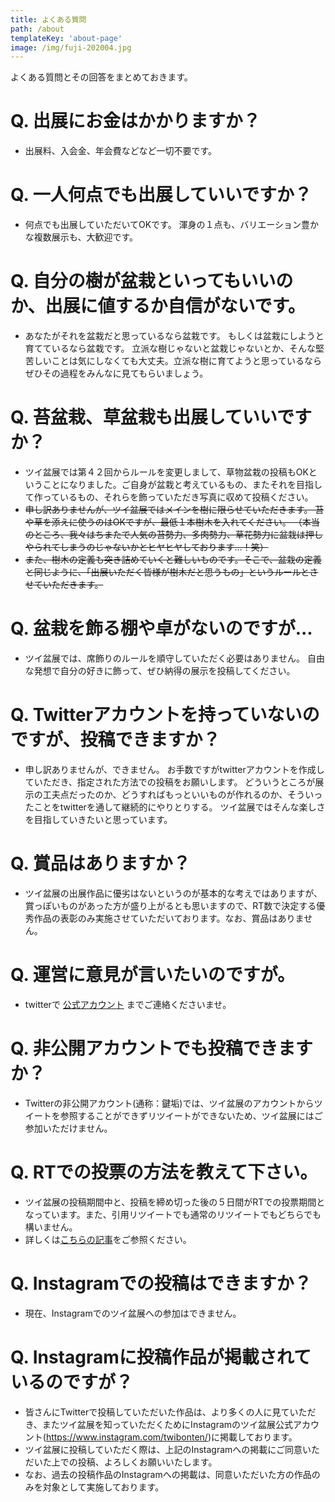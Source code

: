 ```yaml
---
title: よくある質問
path: /about
templateKey: 'about-page'
image: /img/fuji-202004.jpg
---
```


よくある質問とその回答をまとめておきます。

# Q. 出展にお金はかかりますか？

- 出展料、入会金、年会費などなど一切不要です。

# Q. 一人何点でも出展していいですか？

- 何点でも出展していただいてOKです。
  渾身の１点も、バリエーション豊かな複数展示も、大歓迎です。

# Q. 自分の樹が盆栽といってもいいのか、出展に値するか自信がないです。

  - あなたがそれを盆栽だと思っているなら盆栽です。  もしくは盆栽にしようと育てているなら盆栽です。
  立派な樹じゃないと盆栽じゃないとか、そんな堅苦しいことは気にしなくても大丈夫。立派な樹に育てようと思っているならぜひその過程をみんなに見てもらいましょう。

# Q. 苔盆栽、草盆栽も出展していいですか？
  - ツイ盆展では第４２回からルールを変更しまして、草物盆栽の投稿もOKということになりました。ご自身が盆栽と考えているもの、またそれを目指して作っているもの、それらを飾っていただき写真に収めて投稿ください。
  - ~~申し訳ありませんが、ツイ盆展ではメインを樹に限らせていただきます。
  苔や草を添えに使うのはOKですが、最低１本樹木を入れてください。
  （本当のところ、我々はちまたで人気の苔勢力、多肉勢力、草花勢力に盆栽は押しやられてしまうのじゃないかとヒヤヒヤしております…！笑）~~
  - ~~また、樹木の定義も突き詰めていくと難しいものです。そこで、盆栽の定義と同じように、「出展いただく皆様が樹木だと思うもの」というルールとさせていただきます。~~

# Q. 盆栽を飾る棚や卓がないのですが...

  - ツイ盆展では、席飾りのルールを順守していただく必要はありません。
  自由な発想で自分の好きに飾って、ぜひ納得の展示を投稿してください。

# Q. Twitterアカウントを持っていないのですが、投稿できますか？

  - 申し訳ありませんが、できません。
  お手数ですがtwitterアカウントを作成していただき、指定された方法での投稿をお願いします。
  どういうところが展示の工夫点だったのか、どうすればもっといいものが作れるのか、そういったことをtwitterを通して継続的にやりとりする。
  ツイ盆展ではそんな楽しさを目指していきたいと思っています。

# Q. 賞品はありますか？

  - ツイ盆展の出展作品に優劣はないというのが基本的な考えではありますが、賞っぽいものがあった方が盛り上がるとも思いますので、RT数で決定する優秀作品の表彰のみ実施させていただいております。なお、賞品はありません。

# Q. 運営に意見が言いたいのですが。

  - twitterで <a href="https://twitter.com/twibon_ten" target="_blank">公式アカウント</a> までご連絡くださいませ。

# Q. 非公開アカウントでも投稿できますか？

  - Twitterの非公開アカウント(通称：鍵垢)では、ツイ盆展のアカウントからツイートを参照することができずリツイートができないため、ツイ盆展にはご参加いただけません。

# Q. RTでの投票の方法を教えて下さい。

  - ツイ盆展の投稿期間中と、投稿を締め切った後の５日間がRTでの投票期間となっています。また、引用リツイートでも通常のリツイートでもどちらでも構いません。
  - 詳しくは[こちらの記事](/blog/2020-07-17--retweet/)をご参照ください。
    
# Q. Instagramでの投稿はできますか？

  - 現在、Instagramでのツイ盆展への参加はできません。

# Q. Instagramに投稿作品が掲載されているのですが？

  - 皆さんにTwitterで投稿していただいた作品は、より多くの人に見ていただき、またツイ盆展を知っていただくためにInstagramのツイ盆展公式アカウント(https://www.instagram.com/twibonten/)に掲載しております。
  - ツイ盆展に投稿していただく際は、上記のInstagramへの掲載にご同意いただいた上での投稿、よろしくお願いいたします。
  - なお、過去の投稿作品のInstagramへの掲載は、同意いただいた方の作品のみを対象として実施しております。
